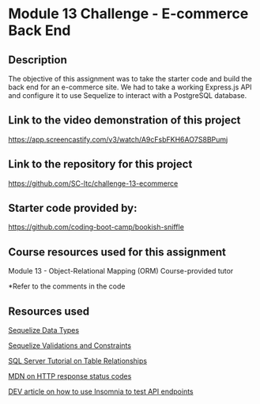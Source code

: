 # Module 13 Challenge - E-commerce Back End

## Description

The objective of this assignment was to take the starter code and build the back end for an e-commerce site. We had to take a working Express.js API and configure it to use Sequelize to interact with a PostgreSQL database.


## Link to the video demonstration of this project

https://app.screencastify.com/v3/watch/A9cFsbFKH6AO7S8BPumj

## Link to the repository for this project

https://github.com/SC-ltc/challenge-13-ecommerce

## Starter code provided by:

https://github.com/coding-boot-camp/bookish-sniffle

## Course resources used for this assignment

Module 13 - Object-Relational Mapping (ORM)
Course-provided tutor

*Refer to the comments in the code

## Resources used

[Sequelize Data Types](https://sequelize.org/docs/v7/models/data-types/)

[Sequelize Validations and Constraints](https://sequelize.org/docs/v6/core-concepts/validations-and-constraints/)

[SQL Server Tutorial on Table Relationships](https://www.youtube.com/watch?v=4q-keGvUnag)

[MDN on HTTP response status codes](https://developer.mozilla.org/en-US/docs/Web/HTTP/Status)

[DEV article on how to use Insomnia to test API endpoints](https://dev.to/kmcknight91/how-to-use-insomnia-to-test-api-endpoints-1lad)


